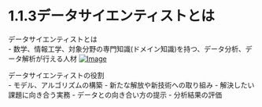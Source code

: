 # 1.1.3データサイエンティストとは

データサイエンティストとは<br>
    - 数学、情報工学、対象分野の専門知識(ドメイン知識)を持つ、データ分析、データ解析が行える人材
[![Image](https://gyazo.com/c5f8725a754f5fe738f67971d5c6e60a/thumb/1000)](https://gyazo.com/c5f8725a754f5fe738f67971d5c6e60a)<br>

データサイエンティストの役割<br>
    - モデル、アルゴリズムの構築
    - 新たな解放や新技術への取り組み
    - 解決したい課題に向き合う実務
    - データとの向き合い方の提示
    - 分析結果の評価